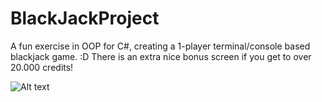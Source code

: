 # BlackJackProject
A fun exercise in OOP for C#, creating a 1-player terminal/console based blackjack game.
:D There is an extra nice bonus screen if you get to over 20.000 credits!


![Alt text](https://external-content.duckduckgo.com/iu/?u=https%3A%2F%2Fwww.blackjacktactics.com%2Fblackjack%2Fhow-to-play%2Fhow-to-play-blackjack.jpg&f=1&nofb=1)
